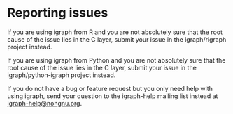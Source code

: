 Reporting issues
================

If you are using igraph from R and you are not absolutely sure that the root cause
of the issue lies in the C layer, submit your issue in the igraph/rigraph project
instead.

If you are using igraph from Python and you are not absolutely sure that the
root cause of the issue lies in the C layer, submit your issue in the
igraph/python-igraph project instead.

If you do not have a bug or feature request but you only need help with using
igraph, send your question to the igraph-help mailing list instead at
igraph-help@nongnu.org.

